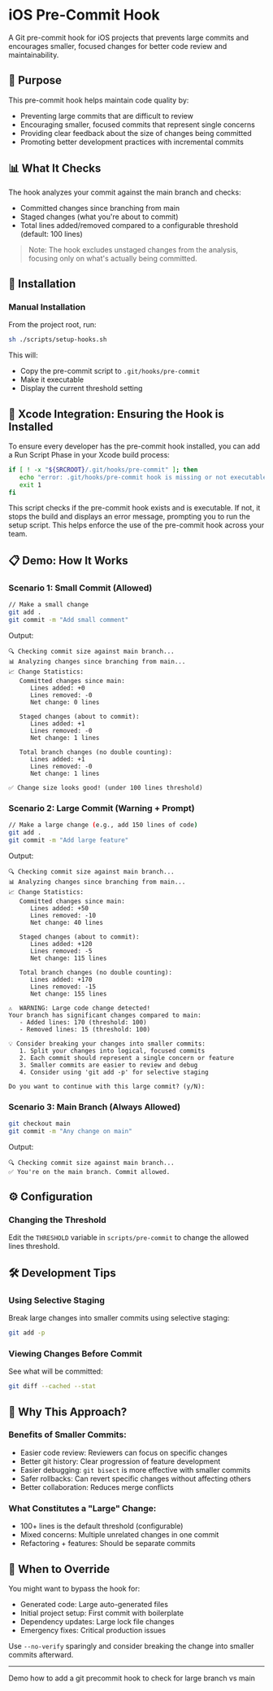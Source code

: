 
# iOS Pre-Commit Hook

A Git pre-commit hook for iOS projects that prevents large commits and encourages smaller, focused changes for better code review and maintainability.

## 🎯 Purpose
This pre-commit hook helps maintain code quality by:
- Preventing large commits that are difficult to review
- Encouraging smaller, focused commits that represent single concerns
- Providing clear feedback about the size of changes being committed
- Promoting better development practices with incremental commits

## 📊 What It Checks
The hook analyzes your commit against the main branch and checks:
- Committed changes since branching from main
- Staged changes (what you're about to commit)
- Total lines added/removed compared to a configurable threshold (default: 100 lines)

> Note: The hook excludes unstaged changes from the analysis, focusing only on what's actually being committed.

## 🚀 Installation
### Manual Installation
From the project root, run:
```sh
sh ./scripts/setup-hooks.sh
```
This will:
- Copy the pre-commit script to `.git/hooks/pre-commit`
- Make it executable
- Display the current threshold setting

## 🧩 Xcode Integration: Ensuring the Hook is Installed
To ensure every developer has the pre-commit hook installed, you can add a Run Script Phase in your Xcode build process:

```sh
if [ ! -x "${SRCROOT}/.git/hooks/pre-commit" ]; then
   echo "error: .git/hooks/pre-commit hook is missing or not executable. Please run 'sh ./scripts/setup-hooks.sh' to install it."
   exit 1
fi
```

This script checks if the pre-commit hook exists and is executable. If not, it stops the build and displays an error message, prompting you to run the setup script. This helps enforce the use of the pre-commit hook across your team.

## 📋 Demo: How It Works
### Scenario 1: Small Commit (Allowed)
```sh
// Make a small change
git add .
git commit -m "Add small comment"
```
Output:
```
🔍 Checking commit size against main branch...
📊 Analyzing changes since branching from main...
📈 Change Statistics:
   Committed changes since main:
      Lines added: +0
      Lines removed: -0
      Net change: 0 lines

   Staged changes (about to commit):
      Lines added: +1
      Lines removed: -0
      Net change: 1 lines

   Total branch changes (no double counting):
      Lines added: +1
      Lines removed: -0
      Net change: 1 lines

✅ Change size looks good! (under 100 lines threshold)
```

### Scenario 2: Large Commit (Warning + Prompt)
```sh
// Make a large change (e.g., add 150 lines of code)
git add .
git commit -m "Add large feature"
```
Output:
```
🔍 Checking commit size against main branch...
📊 Analyzing changes since branching from main...
📈 Change Statistics:
   Committed changes since main:
      Lines added: +50
      Lines removed: -10
      Net change: 40 lines

   Staged changes (about to commit):
      Lines added: +120
      Lines removed: -5
      Net change: 115 lines

   Total branch changes (no double counting):
      Lines added: +170
      Lines removed: -15
      Net change: 155 lines

⚠️  WARNING: Large code change detected!
Your branch has significant changes compared to main:
   - Added lines: 170 (threshold: 100)
   - Removed lines: 15 (threshold: 100)

💡 Consider breaking your changes into smaller commits:
   1. Split your changes into logical, focused commits
   2. Each commit should represent a single concern or feature
   3. Smaller commits are easier to review and debug
   4. Consider using 'git add -p' for selective staging

Do you want to continue with this large commit? (y/N):
```

### Scenario 3: Main Branch (Always Allowed)
```sh
git checkout main
git commit -m "Any change on main"
```
Output:
```
🔍 Checking commit size against main branch...
✅ You're on the main branch. Commit allowed.
```

## ⚙️ Configuration
### Changing the Threshold
Edit the `THRESHOLD` variable in `scripts/pre-commit` to change the allowed lines threshold.

## 🛠️ Development Tips
### Using Selective Staging
Break large changes into smaller commits using selective staging:
```sh
git add -p
```
### Viewing Changes Before Commit
See what will be committed:
```sh
git diff --cached --stat
```

## 🤔 Why This Approach?
### Benefits of Smaller Commits:
- Easier code review: Reviewers can focus on specific changes
- Better git history: Clear progression of feature development
- Easier debugging: `git bisect` is more effective with smaller commits
- Safer rollbacks: Can revert specific changes without affecting others
- Better collaboration: Reduces merge conflicts

### What Constitutes a "Large" Change:
- 100+ lines is the default threshold (configurable)
- Mixed concerns: Multiple unrelated changes in one commit
- Refactoring + features: Should be separate commits

## 🚫 When to Override
You might want to bypass the hook for:
- Generated code: Large auto-generated files
- Initial project setup: First commit with boilerplate
- Dependency updates: Large lock file changes
- Emergency fixes: Critical production issues

Use `--no-verify` sparingly and consider breaking the change into smaller commits afterward.

---

Demo how to add a git precommit hook to check for large branch vs main
